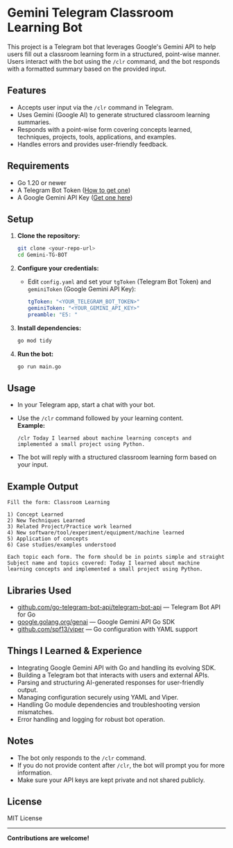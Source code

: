 # Gemini Telegram Classroom Learning Bot

This project is a Telegram bot that leverages Google's Gemini API to help users fill out a classroom learning form in a structured, point-wise manner. Users interact with the bot using the `/clr` command, and the bot responds with a formatted summary based on the provided input.

## Features

- Accepts user input via the `/clr` command in Telegram.
- Uses Gemini (Google AI) to generate structured classroom learning summaries.
- Responds with a point-wise form covering concepts learned, techniques, projects, tools, applications, and examples.
- Handles errors and provides user-friendly feedback.

## Requirements

- Go 1.20 or newer
- A Telegram Bot Token ([How to get one](https://core.telegram.org/bots#how-do-i-create-a-bot))
- A Google Gemini API Key ([Get one here](https://aistudio.google.com/app/apikey))

## Setup

1. **Clone the repository:**

   ```sh
   git clone <your-repo-url>
   cd Gemini-TG-BOT
   ```

2. **Configure your credentials:**

   - Edit `config.yaml` and set your `tgToken` (Telegram Bot Token) and `geminiToken` (Google Gemini API Key):

     ```yaml
     tgToken: "<YOUR_TELEGRAM_BOT_TOKEN>"
     geminiToken: "<YOUR_GEMINI_API_KEY>"
     preamble: "E5: "
     ```

3. **Install dependencies:**

   ```sh
   go mod tidy
   ```

4. **Run the bot:**
   ```sh
   go run main.go
   ```

## Usage

- In your Telegram app, start a chat with your bot.
- Use the `/clr` command followed by your learning content.  
  **Example:**

  ```
  /clr Today I learned about machine learning concepts and implemented a small project using Python.
  ```

- The bot will reply with a structured classroom learning form based on your input.

## Example Output

```
Fill the form: Classroom Learning

1) Concept Learned
2) New Techniques Learned
3) Related Project/Practice work learned
4) New software/tool/experiment/equipment/machine learned
5) Application of concepts
6) Case studies/examples understood

Each topic each form. The form should be in points simple and straight
Subject name and topics covered: Today I learned about machine learning concepts and implemented a small project using Python.
```

## Libraries Used

- [github.com/go-telegram-bot-api/telegram-bot-api](https://github.com/go-telegram-bot-api/telegram-bot-api) — Telegram Bot API for Go
- [google.golang.org/genai](https://pkg.go.dev/google.golang.org/genai) — Google Gemini API Go SDK
- [github.com/spf13/viper](https://github.com/spf13/viper) — Go configuration with YAML support

## Things I Learned & Experience

- Integrating Google Gemini API with Go and handling its evolving SDK.
- Building a Telegram bot that interacts with users and external APIs.
- Parsing and structuring AI-generated responses for user-friendly output.
- Managing configuration securely using YAML and Viper.
- Handling Go module dependencies and troubleshooting version mismatches.
- Error handling and logging for robust bot operation.

## Notes

- The bot only responds to the `/clr` command.
- If you do not provide content after `/clr`, the bot will prompt you for more information.
- Make sure your API keys are kept private and not shared publicly.

## License

MIT License

---

**Contributions are welcome!**
